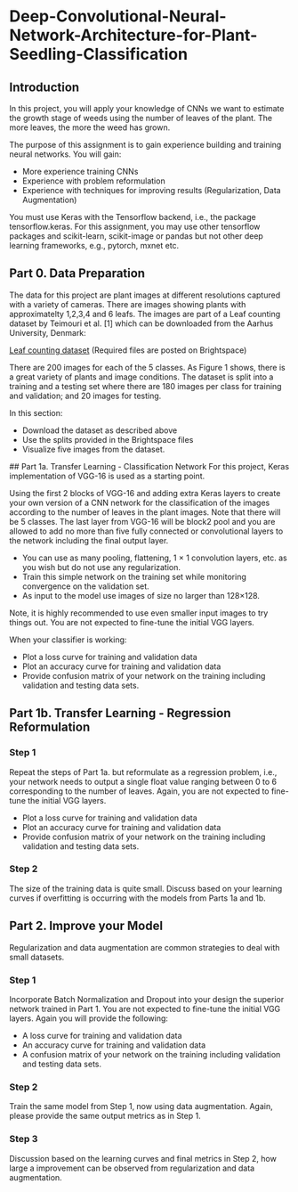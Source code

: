 # Deep-Convolutional-Neural-Network-Architecture-for-Plant-Seedling-Classification
## Introduction
In this project, you will apply your knowledge of CNNs we want to estimate the growth stage of weeds using the number of leaves of the plant. The more leaves, the more the weed has grown.

The purpose of this assignment is to gain experience building and training neural networks. You will gain:
- More experience training CNNs
- Experience with problem reformulation
- Experience with techniques for improving results (Regularization, Data Augmentation)

You must use Keras with the Tensorflow backend, i.e., the package tensorflow.keras. For this assignment, you may use other tensorflow packages and scikit-learn, scikit-image or pandas but not other deep learning frameworks, e.g., pytorch, mxnet etc.
## Part 0. Data Preparation

The data for this project are plant images at different resolutions captured with a variety of cameras. There are images showing plants with approximatelty 1,2,3,4 and 6 leafs. The images are part of a Leaf counting dataset by Teimouri et al. [1] which can be downloaded from the Aarhus University, Denmark:

<a href="https://vision.eng.au.dk/leaf-counting-dataset/">Leaf counting dataset</a> (Required files are posted on Brightspace)

There are 200 images for each of the 5 classes. As Figure 1 shows, there is a great variety of plants and image conditions. The dataset is split into a training and a testing set where there are 180 images per class for training and validation; and 20 images for testing.

 

In this section:
<ul>
<li>Download the dataset as described above</li>
<li>Use the splits provided in the Brightspace files</li>
<li>Visualize five images from the dataset.</li>
</ul>
## Part 1a. Transfer Learning - Classification Network
For this project, Keras implementation of VGG-16 is used as a starting point. 

Using the first 2 blocks of VGG-16 and adding extra Keras layers to create your own version of a CNN network for the classification of the images according to the number of leaves in the plant images. Note that there will be 5 classes. The last layer from VGG-16 will be block2 pool and you are allowed to add no more than five fully connected or convolutional layers to the network including the final output layer. 

- You can use as many pooling, flattening, 1 × 1 convolution layers, etc. as you wish but do not use any regularization.
- Train this simple network on the training set while monitoring convergence on the validation set.
- As input to the model use images of size no larger than 128×128.

Note, it is highly recommended to use even smaller input images to try things out. You are not expected to fine-tune the initial VGG layers.

When your classifier is working:
- Plot a loss curve for training and validation data
- Plot an accuracy curve for training and validation data
- Provide confusion matrix of your network on the training including validation and testing data sets.
## Part 1b. Transfer Learning - Regression Reformulation

### Step 1
Repeat the steps of Part 1a. but reformulate as a regression problem, i.e., your network needs to output a single float value ranging between 0 to 6 corresponding to the number of leaves. Again, you are not expected to fine-tune the initial VGG layers.

- Plot a loss curve for training and validation data
- Plot an accuracy curve for training and validation data
- Provide confusion matrix of your network on the training including validation and testing data sets.

### Step 2
The size of the training data is quite small. Discuss based on your learning curves if overfitting is occurring with the models from Parts 1a and 1b.
## Part 2. Improve your Model

Regularization and data augmentation are common strategies to deal with small datasets.

### Step 1
Incorporate Batch Normalization and Dropout into your design the superior network trained in Part 1. You are not expected to fine-tune the initial VGG layers. Again you will provide the following:
- A loss curve for training and validation data
- An accuracy curve for training and validation data
- A confusion matrix of your network on the training including validation and testing data sets.
 

### Step 2
Train the same model from Step 1, now using data augmentation. Again, please provide the same output metrics as in Step 1.

### Step 3
Discussion based on the learning curves and final metrics in Step 2, how large a improvement can be observed from regularization and data augmentation.
